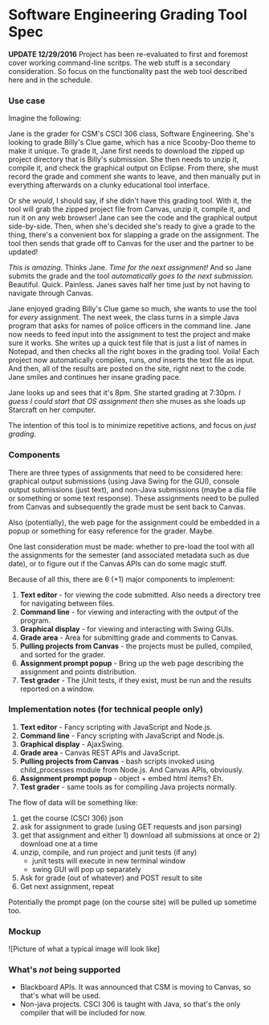 # Software Engineering Grading Tool Spec

**UPDATE 12/29/2016** Project has been re-evaluated to first and foremost cover working command-line scritps.  The web stuff is a secondary consideration.  So focus on the functionality past the web tool described here and in the schedule.

### Use case

Imagine the following:

Jane is the grader for CSM's CSCI 306 class, Software Engineering.  She's looking to grade Billy's Clue game, which has a nice Scooby-Doo theme to make it unique.  To grade it, Jane first needs to download the zipped up project directory that is Billy's submission.  She then needs to unzip it, compile it, and check the graphical output on Eclipse.  From there, she must record the grade and comment she wants to leave, and then manually put in everything afterwards on a clunky educational tool interface.

Or she *would*, I should say, if she didn't have this grading tool.  With it, the tool will grab the zipped project file from Canvas, unzip it, compile it, and run it on any web browser!  Jane can see the code and the graphical output side-by-side.  Then, when she's decided she's ready to give a grade to the thing, there's a convenient box for slapping a grade on the assignment.  The tool then sends that grade off to Canvas for the user and the partner to be updated!

*This is amazing*.  Thinks Jane. *Time for the next assignment!*  And so Jane submits the grade and the tool *automatically goes to the next submission*.  Beautiful.  Quick.  Painless.  Janes saves half her time just by not having to navigate through Canvas.

Jane enjoyed grading Billy's Clue game so much, she wants to use the tool for *every* assignment.  The next week, the class turns in a simple Java program that asks for names of police officers in the command line.  Jane now needs to feed input into the assignment to test the project and make sure it works.  She writes up a quick test file that is just a list of names in Notepad, and then checks all the right boxes in the grading tool.  Voila!  Each project now automatically compiles, runs, *and* inserts the text file as input.  And then, all of the results are posted on the site, right next to the code.  Jane smiles and continues her insane grading pace.

Jane looks up and sees that it's 8pm.  She started grading at 7:30pm.  *I guess I could start that OS assignment then* she muses as she loads up Starcraft on her computer.

The intention of this tool is to minimize repetitive actions, and focus on *just grading*.


### Components

There are three types of assignments that need to be considered here: graphical output submissions (using Java Swing for the GUI), console output submissions (just text), and non-Java submissions (maybe a dia file or something or some text response).  These assignments need to be pulled from Canvas and subsequently the grade must be sent back to Canvas.  

Also (potentially), the web page for the assignment could be embedded in a popup or something for easy reference for the grader.  Maybe.

One last consideration must be made: whether to pre-load the tool with all the assignments for the semester (and associated metadata such as due date), or to figure out if the Canvas APIs can do some magic stuff.

Because of all this, there are 6 (+1) major components to implement:

1. **Text editor** - for viewing the code submitted.  Also needs a directory tree for navigating between files.
2. **Command line** - for viewing and interacting with the output of the program.
3. **Graphical display** - for viewing and interacting with Swing GUIs.
4. **Grade area** - Area for submitting grade and comments to Canvas.
5. **Pulling projects from Canvas** - the projects must be pulled, compiled, and sorted for the grader.
6. **Assignment prompt popup** - Bring up the web page describing the assignment and points distribution.
7. **Test grader** - The jUnit tests, if they exist, must be run and the results reported on a window.

### Implementation notes (for technical people only)

1. **Text editor** - Fancy scripting with JavaScript and Node.js.
2. **Command line** - Fancy scripting with JavaScript and Node.js.
3. **Graphical display** - AjaxSwing.
4. **Grade area** - Canvas REST APIs and JavaScript.
5. **Pulling projects from Canvas** - bash scripts invoked using child_processes module from Node.js.  And Canvas APIs, obviously.
6. **Assignment prompt popup** - object + embed html items?  Eh.
7. **Test grader** - same tools as for compiling Java projects normally.

The flow of data will be something like: 
1. get the course (CSCI 306) json
2. ask for assignment to grade (using GET requests and json parsing)
3. get that assignment and either 1) download all submissions at once or 2) download one at a time
4. unzip, compile, and run project and junit tests (if any)
	- junit tests will execute in new terminal window
	- swing GUI will pop up separately
5. Ask for grade (out of whatever) and POST result to site
6. Get next assignment, repeat

Potentially the prompt page (on the course site) will be pulled up sometime too.


### Mockup

![Picture of what a typical image will look like]


### What's *not* being supported

- Blackboard APIs.  It was announced that CSM is moving to Canvas, so that's what will be used.
- Non-java projects.  CSCI 306 is taught with Java, so that's the only compiler that will be included for now.